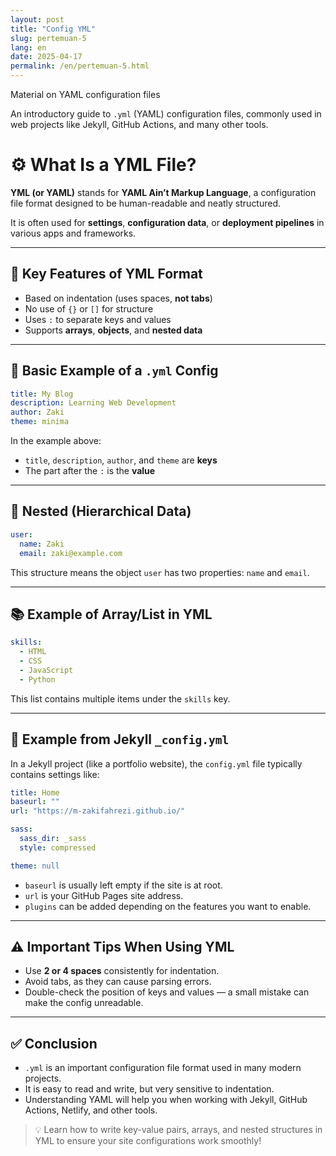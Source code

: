 ```yaml
---
layout: post
title: "Config YML"
slug: pertemuan-5
lang: en
date: 2025-04-17
permalink: /en/pertemuan-5.html
---
```


Material on YAML configuration files

An introductory guide to `.yml` (YAML) configuration files, commonly used in web projects like Jekyll, GitHub Actions, and many other tools.

# ⚙️ What Is a YML File?

**YML (or YAML)** stands for **YAML Ain’t Markup Language**, a configuration file format designed to be human-readable and neatly structured.

It is often used for **settings**, **configuration data**, or **deployment pipelines** in various apps and frameworks.

---

## 🧩 Key Features of YML Format

- Based on indentation (uses spaces, **not tabs**)
- No use of `{}` or `[]` for structure
- Uses `:` to separate keys and values
- Supports **arrays**, **objects**, and **nested data**

---

## 📘 Basic Example of a `.yml` Config

```yml
title: My Blog
description: Learning Web Development
author: Zaki
theme: minima
```

In the example above:

- `title`, `description`, `author`, and `theme` are **keys**
- The part after the `:` is the **value**

---

## 🧱 Nested (Hierarchical Data)

```yml
user:
  name: Zaki
  email: zaki@example.com
```

This structure means the object `user` has two properties: `name` and `email`.

---

## 📚 Example of Array/List in YML

```yml
skills:
  - HTML
  - CSS
  - JavaScript
  - Python
```

This list contains multiple items under the `skills` key.

---

## 🔧 Example from Jekyll `_config.yml`

In a Jekyll project (like a portfolio website), the `config.yml` file typically contains settings like:

```yml
title: Home
baseurl: ""
url: "https://m-zakifahrezi.github.io/"

sass:
  sass_dir: _sass
  style: compressed

theme: null
```

- `baseurl` is usually left empty if the site is at root.
- `url` is your GitHub Pages site address.
- `plugins` can be added depending on the features you want to enable.

---

## ⚠️ Important Tips When Using YML

- Use **2 or 4 spaces** consistently for indentation.
- Avoid tabs, as they can cause parsing errors.
- Double-check the position of keys and values — a small mistake can make the config unreadable.

---

## ✅ Conclusion

- `.yml` is an important configuration file format used in many modern projects.
- It is easy to read and write, but very sensitive to indentation.
- Understanding YAML will help you when working with Jekyll, GitHub Actions, Netlify, and other tools.

> 💡 Learn how to write key-value pairs, arrays, and nested structures in YML to ensure your site configurations work smoothly!
